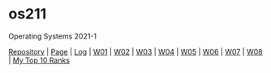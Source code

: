 # os211
Operating Systems 2021-1

[Repository](https://github.com/tarameccaluna/os211) |
[Page](https://tarameccaluna.github.io/os211/) |
[Log](https://github.com/tarameccaluna/os211/blob/master/TXT/mylog.txt) |
[W01](https://github.com/tarameccaluna/os211/blob/master/w01.md) |
[W02](https://github.com/tarameccaluna/os211/blob/master/w02.md) |
[W03](https://github.com/tarameccaluna/os211/blob/master/w03.md) |
[W04](https://github.com/tarameccaluna/os211/blob/master/w04.md) |
[W05](https://github.com/tarameccaluna/os211/blob/master/w05.md) |
[W06](https://github.com/tarameccaluna/os211/blob/master/w06.md) |
[W07](https://github.com/tarameccaluna/os211/blob/master/w07.md) |
[W08](https://github.com/tarameccaluna/os211/blob/master/w08.md) |
[My Top 10 Ranks](https://tarameccaluna.github.io/os211/TXT/myrank.txt)
